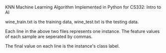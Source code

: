KNN Machine Learning Algorithm Implemented in Python for CS332: Intro to AI

wine_train.txt is the training data, wine_test.txt is the testing data.

Each line in the above two files represents one instance. The feature values of each sample are seperated by commas.

The final value on each line is the instance's class label.
